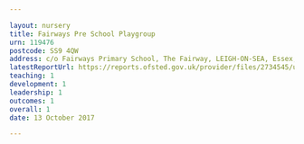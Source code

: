 ```yaml
---

layout: nursery
title: Fairways Pre School Playgroup
urn: 119476
postcode: SS9 4QW
address: c/o Fairways Primary School, The Fairway, LEIGH-ON-SEA, Essex, SS9 4QW
latestReportUrl: https://reports.ofsted.gov.uk/provider/files/2734545/urn/119476.pdf
teaching: 1
development: 1
leadership: 1
outcomes: 1
overall: 1
date: 13 October 2017

---
```


